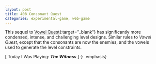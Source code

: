 ```yaml
---
layout: post
title: 408 Consonant Quest
categories: experimental-game, web-game
---
```

This sequel to [Vowel Quest](http://www.foster-douglas.com/games/407-vowel-quest/){:target="_blank"} has significantly more condensed, intense, and challenging level designs.  Similar rules to *Vowel Quest*, except that the consonants are now the enemies, and the vowels used to generate the level constraints.

[ Today I Was Playing: ***The Witness*** ]
{: .emphasis}